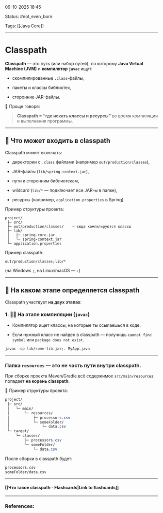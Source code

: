 
09-10-2025 18:45

Status: #not_even_born 

Tags: [[Java Core]]

---
# Classpath

**Classpath** — это путь (или набор путей), по которому **Java Virtual Machine (JVM)** и **компилятор `javac`** ищут:

- скомпилированные `.class`-файлы,
    
- пакеты и классы библиотек,
    
- сторонние JAR-файлы.
    

📌 Проще говоря:

> **Classpath = “где искать классы и ресурсы”** во время компиляции и выполнения программы.

---

## 📂 Что может входить в classpath

Classpath может включать:

- директории с `.class` файлами (например `out/production/classes`),
    
- JAR-файлы (`lib/spring-context.jar`),
    
- пути к сторонним библиотекам,
    
- wildcard (`lib/*` — подключает все JAR-ы в папке),
    
- ресурсы (например, `application.properties` в Spring).
    

Пример структуры проекта:

```
project/
 ├─ src/
 ├─ out/production/classes/    ← сюда компилируются классы
 ├─ lib/
 │   ├─ spring-core.jar
 │   └─ spring-context.jar
 └─ application.properties
```

Пример classpath:
```
out/production/classes;lib/*
```

(на Windows `;`, на Linux/macOS — `:`)


---

## 🧱 На каком этапе определяется classpath

Classpath участвует **на двух этапах**:

### 1. 🧑‍💻 **На этапе компиляции (`javac`)**

- Компилятор ищет классы, на которые ты ссылаешься в коде.
    
- Если нужный класс не найден в classpath — получишь `cannot find symbol` или `package does not exist`.
    

`javac -cp lib/some-lib.jar;. MyApp.java`


---

### Папка `resources` — это **не часть пути** внутри classpath.  

При сборке проекта Maven/Gradle всё содержимое `src/main/resources` попадает **на корень classpath**.

📁 Пример структуры проекта:

```css
project/
 ├─ src/
 │   └─ main/
 │       └─ resources/
 │           ├─ processors.csv
 │           └─ someFolder/
 │               └─ data.csv
 └─ target/
     └─ classes/
         ├─ processors.csv
         └─ someFolder/
             └─ data.csv

```

После сборки в classpath будет:

```bash 
processors.csv 
someFolder/data.csv
```



----
#### [[Что такое classpath - Flashcards|Link to flashcards]]



---
### References:

